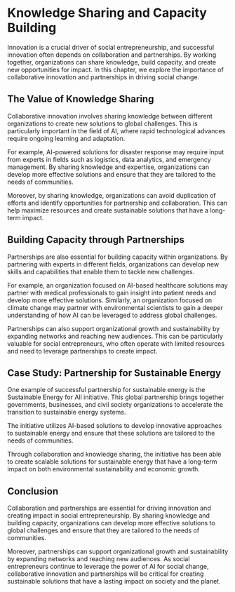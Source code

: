 Knowledge Sharing and Capacity Building
==================================================================================

Innovation is a crucial driver of social entrepreneurship, and successful innovation often depends on collaboration and partnerships. By working together, organizations can share knowledge, build capacity, and create new opportunities for impact. In this chapter, we explore the importance of collaborative innovation and partnerships in driving social change.

The Value of Knowledge Sharing
------------------------------

Collaborative innovation involves sharing knowledge between different organizations to create new solutions to global challenges. This is particularly important in the field of AI, where rapid technological advances require ongoing learning and adaptation.

For example, AI-powered solutions for disaster response may require input from experts in fields such as logistics, data analytics, and emergency management. By sharing knowledge and expertise, organizations can develop more effective solutions and ensure that they are tailored to the needs of communities.

Moreover, by sharing knowledge, organizations can avoid duplication of efforts and identify opportunities for partnership and collaboration. This can help maximize resources and create sustainable solutions that have a long-term impact.

Building Capacity through Partnerships
--------------------------------------

Partnerships are also essential for building capacity within organizations. By partnering with experts in different fields, organizations can develop new skills and capabilities that enable them to tackle new challenges.

For example, an organization focused on AI-based healthcare solutions may partner with medical professionals to gain insight into patient needs and develop more effective solutions. Similarly, an organization focused on climate change may partner with environmental scientists to gain a deeper understanding of how AI can be leveraged to address global challenges.

Partnerships can also support organizational growth and sustainability by expanding networks and reaching new audiences. This can be particularly valuable for social entrepreneurs, who often operate with limited resources and need to leverage partnerships to create impact.

Case Study: Partnership for Sustainable Energy
----------------------------------------------

One example of successful partnership for sustainable energy is the Sustainable Energy for All initiative. This global partnership brings together governments, businesses, and civil society organizations to accelerate the transition to sustainable energy systems.

The initiative utilizes AI-based solutions to develop innovative approaches to sustainable energy and ensure that these solutions are tailored to the needs of communities.

Through collaboration and knowledge sharing, the initiative has been able to create scalable solutions for sustainable energy that have a long-term impact on both environmental sustainability and economic growth.

Conclusion
----------

Collaboration and partnerships are essential for driving innovation and creating impact in social entrepreneurship. By sharing knowledge and building capacity, organizations can develop more effective solutions to global challenges and ensure that they are tailored to the needs of communities.

Moreover, partnerships can support organizational growth and sustainability by expanding networks and reaching new audiences. As social entrepreneurs continue to leverage the power of AI for social change, collaborative innovation and partnerships will be critical for creating sustainable solutions that have a lasting impact on society and the planet.
